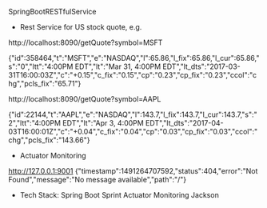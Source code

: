 SpringBootRESTfulService

- Rest Service for US stock quote, e.g.
  
http://localhost:8090/getQuote?symbol=MSFT
  
{"id":358464,"t":"MSFT","e":"NASDAQ","l":65.86,"l_fix":65.86,"l_cur":65.86,"s":"0","ltt":"4:00PM EDT","lt":"Mar 31, 4:00PM EDT","lt_dts":"2017-03-31T16:00:03Z","c":"+0.15","c_fix":"0.15","cp":"0.23","cp_fix":"0.23","ccol":"chg","pcls_fix":"65.71"}

http://localhost:8090/getQuote?symbol=AAPL

{"id":22144,"t":"AAPL","e":"NASDAQ","l":143.7,"l_fix":143.7,"l_cur":143.7,"s":"2","ltt":"4:00PM EDT","lt":"Apr 3, 4:00PM EDT","lt_dts":"2017-04-03T16:00:01Z","c":"+0.04","c_fix":"0.04","cp":"0.03","cp_fix":"0.03","ccol":"chg","pcls_fix":"143.66"}

- Actuator Monitoring 

http://127.0.0.1:9001 
{"timestamp":1491264707592,"status":404,"error":"Not Found","message":"No message available","path":"/"}

- Tech Stack:
Spring Boot
Sprint Actuator Monitoring 
Jackson
